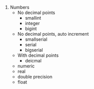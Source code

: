 1. Numbers  
    - No decimal points
        - smallint 
        - integer
        - bigint 
    - No decimal points, auto increment
        - smallserial
        - serial
        - bigserial
    - With decimal points
        - deicmal
    - numeric
    - real
    - double precision
    - float 